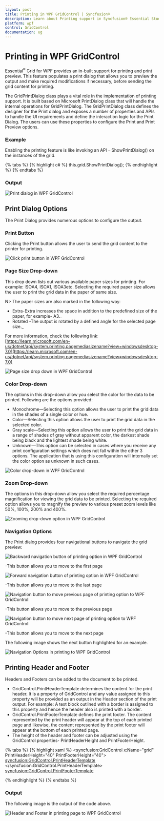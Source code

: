```yaml
---
layout: post
title: Printing in WPF GridControl | Syncfusion®
description: Learn about Printing support in Syncfusion® Essential Studio® WPF GridControl, its elements and more details.
platform: wpf
control: GridControl
documentation: ug
---
```


# Printing in WPF GridControl

Essential<sup>®</sup> Grid for WPF provides an in-built support for printing and print preview.  This feature populates a print dialog that allows you to preview the output and make required modifications if necessary, before sending the grid content for printing.

The GridPrintDialog class plays a vital role in the implementation of printing support. It is built based on Microsoft PrintDialog class that will handle the internal operations for GridPrintDialog. The GridPrintDialog class defines the designer for the Print dialog and exposes a number of properties and APIs to handle the UI requirements and define the interaction logic for the Print Dialog. The users can use these properties to configure the Print and Print Preview options.

### Example

Enabling the printing feature is like invoking an API – ShowPrintDialog() on the instances of the grid.

{% tabs %}
{% highlight c# %}
this.grid.ShowPrintDialog();
{% endhighlight  %}
{% endtabs %}

### Output

![Print dialog in WPF GridControl](Print-and-Print-Preview_images/Print-and-Print-Preview_img1.jpeg)

## Print Dialog Options

The Print Dialog provides numerous options to configure the output.

### Print Button

Clicking the Print button allows the user to send the grid content to the printer for printing.

![Click print button in WPF GridControl](Print-and-Print-Preview_images/Print-and-Print-Preview_img2.jpeg)

### Page Size Drop-down

This drop down lists out various available paper sizes for printing. For example: ISOA4, ISOA1, ISOA3etc. Selecting the required paper size allows the user to print the grid data in the paper of same size.

N> The paper sizes are also marked in the following way:

* Extra-Extra increases the space in addition to the predefined size of the paper, for example- A3._
* Rotated -The output is rotated by a defined angle for the selected page size._

For more information, check the following link: [https://learn.microsoft.com/en-us/dotnet/api/system.printing.pagemediasizename?view=windowsdesktop-7.0](https://learn.microsoft.com/en-us/dotnet/api/system.printing.pagemediasizename?view=windowsdesktop-7.0)

![Page size drop down in WPF GridControl](Print-and-Print-Preview_images/Print-and-Print-Preview_img3.jpeg)

### Color Drop-down

The options in this drop-down allow you select the color for the data to be printed. Following are the options provided:

* Monochrome—Selecting this option allows the user to print the grid data in the shades of a single color or hue.
* Color—Selecting this option allows the user to print the grid data in the selected color.
* Gray scale—Selecting this option allows the user to print the grid data in a range of shades of gray without apparent color, the darkest shade being black and the lightest shade being white.
* Unknown—This option can be selected in cases where you receive any print configuration settings which does not fall within the other 3 options. The application that is using this configuration will internally set the color option as unknown in such cases.

![Color drop-down in WPF GridControl](Print-and-Print-Preview_images/Print-and-Print-Preview_img4.jpeg)


### Zoom Drop-down

The options in this drop-down allow you select the required percentage magnification for viewing the grid data to be printed. Selecting the required option allows you to magnify the preview to various preset zoom levels like 50%, 100%, 200% and 400%. 

![Zooming drop-down option in WPF GridControl](Print-and-Print-Preview_images/Print-and-Print-Preview_img5.jpeg)

### Navigation Options

The Print dialog provides four navigational buttons to navigate the grid preview:

![Backward navigation button of printing option in WPF GridControl](Print-and-Print-Preview_images/Print-and-Print-Preview_img6.jpeg)

-This button allows you to move to the first page 


![Forward navigation button of printing option in WPF GridControl](Print-and-Print-Preview_images/Print-and-Print-Preview_img7.jpeg)

-This button allows you to move to the last page 


![Navigation button to move previous page of printing option to WPF GridControl](Print-and-Print-Preview_images/Print-and-Print-Preview_img8.jpeg)

-This button allows you to move to the previous page 


![Navigation button to move next page of printing option to WPF GridControl](Print-and-Print-Preview_images/Print-and-Print-Preview_img9.jpeg)

-This button allows you to move to the next page 


The following image shows the next button highlighted for an example.

![Navigation Options in printing to WPF GridControl](Print-and-Print-Preview_images/Print-and-Print-Preview_img10.jpeg)

## Printing Header and Footer

Headers and Footers can be added to the document to be printed. 

* GridControl.PrintHeaderTemplate determines the content for the print header. It is a property of GridControl and any value assigned to this property will be provided as an output in the Header section of the print output. For example: A text block outlined with a border is assigned to this property and hence the header also is printed with a border. 
* GridControl.PrintFooterTemplate defines the print footer. The content represented by the print header will appear at the top of each printed page and likewise, the content represented by the print footer will appear at the bottom of each printed page. 
* The height of the header and footer can be adjusted using the GridControl properties- PrintHeaderHeight and PrintFooterHeight.

{% tabs %}
{% highlight xaml %}
<syncfusion:GridControl x:Name="grid" PrintHeaderHeight="40" PrintFooterHeight="40">
<syncfusion:GridControl.PrintHeaderTemplate>
<DataTemplate>
<Border CornerRadius="5" BorderBrush="Crimson" BorderThickness="2" HorizontalAlignment="Stretch">
<TextBlock Text="Header Template" FontSize="24" FontFamily="Calibri" HorizontalAlignment="Center" />
</Border>
</DataTemplate>
</syncfusion:GridControl.PrintHeaderTemplate>
<syncfusion:GridControl.PrintFooterTemplate>

<DataTemplate>
<Border CornerRadius="5" BorderBrush="Red" BorderThickness="2" HorizontalAlignment="Stretch"
<TextBlock Text="Footer Template" FontSize="24" FontFamily="Calibri" HorizontalAlignment="Center" />
</Border>
</DataTemplate>
</syncfusion:GridControl.PrintFooterTemplate>
{% endhighlight  %}
{% endtabs %}

### Output

The following image is the output of the code above. 

![Header and Footer in printing page to WPF GridControl](Print-and-Print-Preview_images/Print-and-Print-Preview_img11.jpeg)


